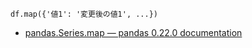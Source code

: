 ```
df.map({'値1': '変更後の値1', ...})
```
* [pandas.Series.map — pandas 0.22.0 documentation](https://pandas.pydata.org/pandas-docs/stable/generated/pandas.Series.map.html)
